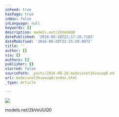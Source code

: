 ```yaml
---
inFeed: true
hasPage: true
inNav: false
inLanguage: null
keywords: []
description: modeIs.net/2bVeUUQ0
datePublished: '2016-08-28T22:17:26.718Z'
dateModified: '2016-08-28T22:15:20.807Z'
title: ''
author: []
via: {}
authors: []
publisher: {}
starred: false
sourcePath: _posts/2016-08-28-modeisnet2bveuuq0.md
url: modeisnet2bveuuq0/index.html
_type: Article

---
```

![](https://the-grid-user-content.s3-us-west-2.amazonaws.com/17c5730f-492f-480d-8d74-4f95cbeca750.jpg)

modeIs.net/2bVeUUQ0